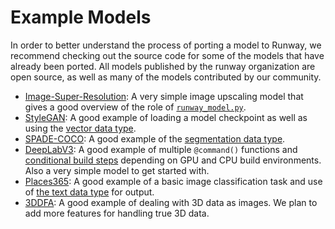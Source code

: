 # Example Models

In order to better understand the process of porting a model to Runway, we recommend checking out <span class='important'>the source code for some of the models</span> that have already been ported. <span class='important'>All models published by the runway organization are <span class='bold'>open source</span></span>, as well as many of the models contributed by our community.

* [Image-Super-Resolution](https://github.com/agermanidis/image-super-resolution): A very simple image upscaling model that gives a good overview of the role of [`runway_model.py`](https://github.com/agermanidis/image-super-resolution/blob/master/runway_model.py).
* [StyleGAN](https://github.com/agermanidis/stylegan): A good example of loading a model checkpoint as well as using the [vector data type](ui_components.html#vector).
* [SPADE-COCO](https://github.com/agermanidis/spade-coco): A good example of the [segmentation data type](ui_components.html#segmentation).
* [DeepLabV3](https://github.com/agermanidis/DeepLabV3): A good example of multiple `@command()` functions and [conditional build steps](https://github.com/agermanidis/DeepLabV3/blob/master/runway.yml) depending on GPU and CPU build environments. Also a very simple model to get started with.
* [Places365](https://github.com/maybay21/model_places365): A good example of a basic image classification task and use of [the text data type](ui_components.html#text) for output.
* [3DDFA](https://github.com/maybay21/3DDFA): A good example of dealing with 3D data as images. We plan to add more features for handling true 3D data.
